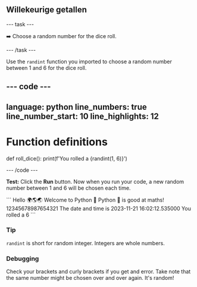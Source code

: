 <h2 class="c-project-heading--task">Willekeurige getallen</h2>

\--- task ---

➡️ Choose a random number for the dice roll.

\--- /task ---

Use the `randint` function you imported to choose a random number between 1 and 6 for the dice roll.

## --- code ---

language: python
line_numbers: true
line_number_start: 10
line_highlights: 12
--------------------------------------------------------

# Function definitions

def roll_dice():
print(f'You rolled a {randint(1, 6)}')

\--- /code ---

**Test:** Click the **Run** button.
Now when you run your code, a new random number between 1 and 6 will be chosen each time.

<div class="c-project-output">
```
Hello 🌍🌎🌏
Welcome to Python 🐍
Python 🐍 is good at maths!
12345678987654321
The date and time is 2023-11-21 16:02:12.535000
You rolled a 6
```
</div>

<div class="c-project-callout c-project-callout--tip">

### Tip

`randint` is short for random integer. Integers are whole numbers.

</div>

<div class="c-project-callout c-project-callout--debug">

### Debugging

Check your brackets and curly brackets if you get and error. Take note that the same number might be chosen over and over again. It's random!

</div>
